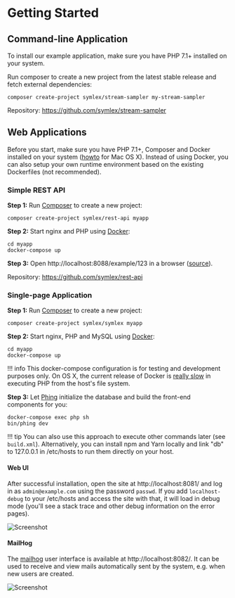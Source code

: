 # Getting Started

## Command-line Application ##

To install our example application, make sure you have PHP 7.1+ installed on your system.

Run composer to create a new project from the latest stable release and fetch external dependencies:

    composer create-project symlex/stream-sampler my-stream-sampler

Repository: https://github.com/symlex/stream-sampler

## Web Applications ##

Before you start, make sure you have PHP 7.1+, Composer and Docker installed on your system 
([howto](https://docs.symlex.org/en/latest/osx/) for Mac OS X). 
Instead of using Docker, you can also setup your own runtime environment based on the existing 
Dockerfiles (not recommended).

### Simple REST API ###

**Step 1:** Run [Composer](https://getcomposer.org/) to create a new project:

```
composer create-project symlex/rest-api myapp
```

**Step 2:** Start nginx and PHP using [Docker](https://www.docker.com/):

```
cd myapp
docker-compose up
```

**Step 3:** Open http://localhost:8088/example/123 in a browser ([source](https://github.com/symlex/rest-api/blob/master/src/Controller/ExampleController.php)).

Repository: https://github.com/symlex/rest-api

### Single-page Application ###

**Step 1:** Run [Composer](https://getcomposer.org/) to create a new project:

```
composer create-project symlex/symlex myapp
```

**Step 2:** Start nginx, PHP and MySQL using [Docker](https://www.docker.com/):

```
cd myapp
docker-compose up
```

!!! info
    This docker-compose configuration is for testing and development purposes only. On OS X, the current release of 
    Docker is [really slow](https://twitter.com/lastzero/status/829191426391027712) in executing PHP from the host's file system.

**Step 3:** Let [Phing](https://www.phing.info/) initialize the database and build the front-end components for you:

```
docker-compose exec php sh
bin/phing dev
```

!!! tip
    You can also use this approach to execute other commands later (see `build.xml`). Alternatively, you can 
    install npm and Yarn locally and link "db" to 127.0.0.1 in /etc/hosts to run them directly on your host.

#### Web UI ####

After successful installation, open the site at http://localhost:8081/ and log in as `admin@example.com` using the 
password `passwd`. If you add `localhost-debug` to your /etc/hosts and access the site with that, it will load in debug
mode (you'll see a stack trace and other debug information on the error pages).

![Screenshot](img/login.jpg)

#### MailHog ####

The [mailhog](https://github.com/ian-kent/MailHog) user interface is available at http://localhost:8082/. It can be used
to receive and view mails automatically sent by the system, e.g. when new users are created.

![Screenshot](img/mailhog.jpg)
